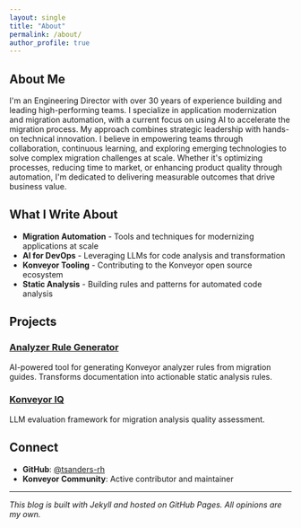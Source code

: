 ```yaml
---
layout: single
title: "About"
permalink: /about/
author_profile: true
---
```


## About Me

I'm an Engineering Director with over 30 years of experience building and leading high-performing teams. I specialize in application modernization and migration automation, with a current focus on using AI to accelerate the migration process.  My approach combines strategic leadership with hands-on technical innovation. I believe in empowering teams through collaboration, continuous learning, and exploring emerging technologies to solve complex migration challenges at scale. Whether it's optimizing processes, reducing time to market, or enhancing product quality through automation, I'm dedicated to delivering measurable outcomes that drive business value.

## What I Write About

- **Migration Automation** - Tools and techniques for modernizing applications at scale
- **AI for DevOps** - Leveraging LLMs for code analysis and transformation
- **Konveyor Tooling** - Contributing to the Konveyor open source ecosystem
- **Static Analysis** - Building rules and patterns for automated code analysis

## Projects

### [Analyzer Rule Generator](https://github.com/tsanders-rh/analyzer-rule-generator)
AI-powered tool for generating Konveyor analyzer rules from migration guides. Transforms documentation into actionable static analysis rules.

### [Konveyor IQ](https://github.com/tsanders-rh/konveyor-iq)
LLM evaluation framework for migration analysis quality assessment.

## Connect

- **GitHub**: [@tsanders-rh](https://github.com/tsanders-rh)
- **Konveyor Community**: Active contributor and maintainer

---

*This blog is built with Jekyll and hosted on GitHub Pages. All opinions are my own.*
